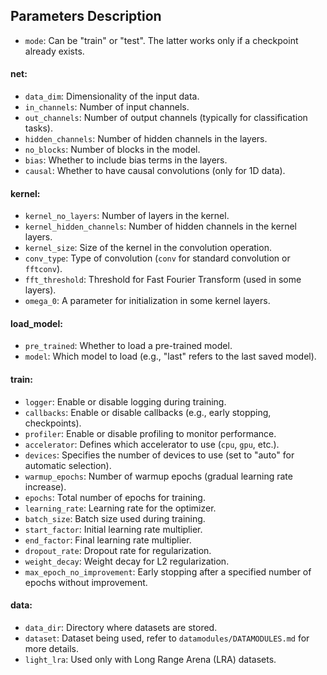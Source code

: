 ## Parameters Description
- `mode`: Can be "train" or "test". The latter works only if a checkpoint already exists.
#### **net:**
- `data_dim`: Dimensionality of the input data.
- `in_channels`: Number of input channels.
- `out_channels`: Number of output channels (typically for classification tasks).
- `hidden_channels`: Number of hidden channels in the layers.
- `no_blocks`: Number of blocks in the model.
- `bias`: Whether to include bias terms in the layers.
- `causal`: Whether to have causal convolutions (only for 1D data).

#### **kernel:**
- `kernel_no_layers`: Number of layers in the kernel.
- `kernel_hidden_channels`: Number of hidden channels in the kernel layers.
- `kernel_size`: Size of the kernel in the convolution operation.
- `conv_type`: Type of convolution (`conv` for standard convolution or `fftconv`).
- `fft_threshold`: Threshold for Fast Fourier Transform (used in some layers).
- `omega_0`: A parameter for initialization in some kernel layers.

#### **load_model:**
- `pre_trained`: Whether to load a pre-trained model.
- `model`: Which model to load (e.g., "last" refers to the last saved model).

#### **train:**
- `logger`: Enable or disable logging during training.
- `callbacks`: Enable or disable callbacks (e.g., early stopping, checkpoints).
- `profiler`: Enable or disable profiling to monitor performance.
- `accelerator`: Defines which accelerator to use (`cpu`, `gpu`, etc.).
- `devices`: Specifies the number of devices to use (set to "auto" for automatic selection).
- `warmup_epochs`: Number of warmup epochs (gradual learning rate increase).
- `epochs`: Total number of epochs for training.
- `learning_rate`: Learning rate for the optimizer.
- `batch_size`: Batch size used during training.
- `start_factor`: Initial learning rate multiplier.
- `end_factor`: Final learning rate multiplier.
- `dropout_rate`: Dropout rate for regularization.
- `weight_decay`: Weight decay for L2 regularization.
- `max_epoch_no_improvement`: Early stopping after a specified number of epochs without improvement.

#### **data:**
- `data_dir`: Directory where datasets are stored.
- `dataset`: Dataset being used, refer to `datamodules/DATAMODULES.md` for more details.
- `light_lra`: Used only with Long Range Arena (LRA) datasets.
